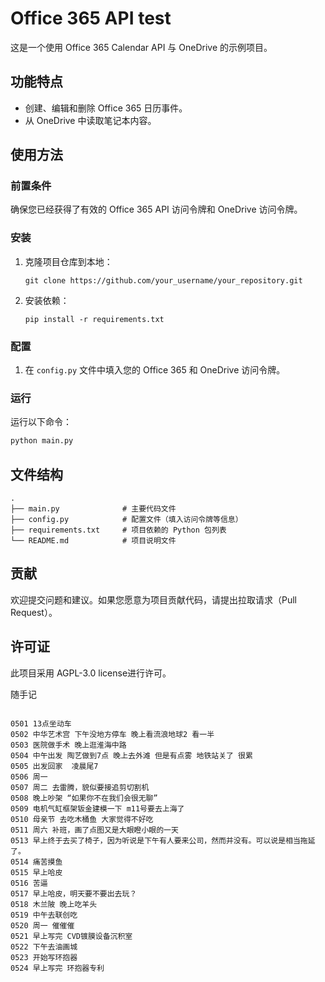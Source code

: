 # Office 365 API test

这是一个使用 Office 365 Calendar API 与 OneDrive 的示例项目。

## 功能特点

- 创建、编辑和删除 Office 365 日历事件。
- 从 OneDrive 中读取笔记本内容。

## 使用方法

### 前置条件

确保您已经获得了有效的 Office 365 API 访问令牌和 OneDrive 访问令牌。

### 安装

1. 克隆项目仓库到本地：
   ```
   git clone https://github.com/your_username/your_repository.git
   ```

2. 安装依赖：
   ```
   pip install -r requirements.txt
   ```

### 配置

1. 在 `config.py` 文件中填入您的 Office 365 和 OneDrive 访问令牌。

### 运行

运行以下命令：

```bash
python main.py
```

## 文件结构

```
.
├── main.py              # 主要代码文件
├── config.py            # 配置文件（填入访问令牌等信息）
├── requirements.txt     # 项目依赖的 Python 包列表
└── README.md            # 项目说明文件
```

## 贡献

欢迎提交问题和建议。如果您愿意为项目贡献代码，请提出拉取请求（Pull Request）。

## 许可证

此项目采用 AGPL-3.0 license进行许可。

随手记
```

0501 13点坐动车
0502 中华艺术宫 下午没地方停车 晚上看流浪地球2 看一半
0503 医院做手术 晚上逛淮海中路
0504 中午出发 陶艺做到7点 晚上去外滩 但是有点雾 地铁站关了 很累
0505 出发回家  凌晨尾7
0506 周一
0507 周二 去雷腾，貌似要接追剪切割机
0508 晚上吵架 “如果你不在我们会很无聊” 
0509 电机气缸框架钣金建模一下 m11号要去上海了
0510 母亲节 去吃木桶鱼 大家觉得不好吃
0511 周六 补班，画了点图又是大眼瞪小眼的一天
0513 早上终于去买了椅子，因为听说是下午有人要来公司，然而并没有。可以说是相当拖延了。
0514 痛苦摸鱼
0515 早上哈皮
0516 苦逼
0517 早上哈皮，明天要不要出去玩？
0518 木兰陂 晚上吃羊头
0519 中午去联创吃
0520 周一 催催催
0521 早上写完 CVD镀膜设备沉积室
0522 下午去油画城
0523 开始写环抱器
0524 早上写完 环抱器专利


```
